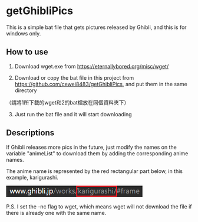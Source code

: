 # getGhibliPics
This is a simple bat file that gets pictures released by Ghibli, and this is for windows only.

## How to use
1. Download wget.exe from https://eternallybored.org/misc/wget/ 

2. Download or copy the bat file in this project from https://github.com/cewei8483/getGhibliPics, and put them in the same directory

（請將1所下載的wget和2的bat檔放在同個資料夾下）

3. Just run the bat file and it will start downloading

## Descriptions
If Ghibli releases more pics in the future, just modify the names on the variable "animeList" to download them by adding the corresponding anime names.

The anime name is represented by the red rectangular part below, in this example, karigurashi.

![Example](https://github.com/cewei8483/getGhibliPics/blob/master/animeListNameExample.png)

P.S. I set the -nc flag to wget, which means wget will not download the file if there is already one with the same name.

